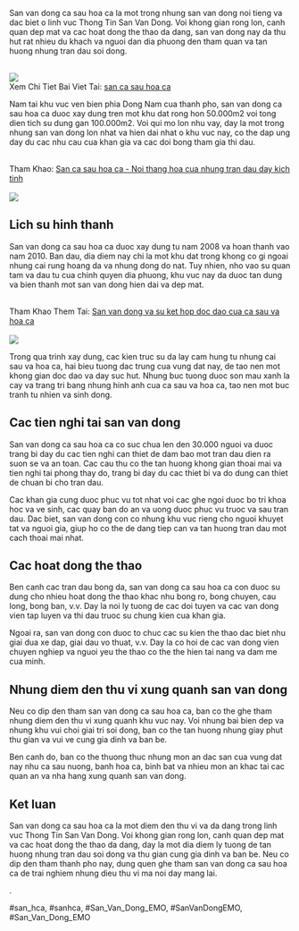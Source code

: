 <div id="intro">
<p>San van dong ca sau hoa ca la mot trong nhung san van dong noi tieng va dac biet o linh vuc Thong Tin San Van Dong. Voi khong gian rong lon, canh quan dep mat va cac hoat dong the thao da dang, san van dong nay da thu hut rat nhieu du khach va nguoi dan dia phuong den tham quan va tan huong nhung tran dau soi dong.</p><br><img src="https://sanbongdepemo.com/wp-content/uploads/2024/12/san-van-dong-phu-tho.png"></br>
Xem Chi Tiet Bai Viet Tai: <a href="https://sanbongdepemo.com/san-bong-co-nhan-tao-ca-sau-hoa-ca/">san ca sau hoa ca</a>
<p>Nam tai khu vuc ven bien phia Dong Nam cua thanh pho, san van dong ca sau hoa ca duoc xay dung tren mot khu dat rong hon 50.000m2 voi tong dien tich su dung gan 100.000m2. Voi qui mo lon nhu vay, day la mot trong nhung san van dong lon nhat va hien dai nhat o khu vuc nay, co the dap ung day du cac nhu cau cua khan gia va cac doi bong tham gia thi dau.</p><br>Tham Khao: <a href="https://band.us/band/97197492/post/47">San ca sau hoa ca - Noi thang hoa cua nhung tran dau day kich tinh</a></br><br><img src="https://sanbongdepemo.com/wp-content/uploads/2024/12/cropped-Du-an-moi.png"></br>
</div><div id="history">
<h2>Lich su hinh thanh</h2>
<p>San van dong ca sau hoa ca duoc xay dung tu nam 2008 va hoan thanh vao nam 2010. Ban dau, dia diem nay chi la mot khu dat trong khong co gi ngoai nhung cai rung hoang da va nhung dong do nat. Tuy nhien, nho vao su quan tam va dau tu cua chinh quyen dia phuong, khu vuc nay da duoc tan dung va bien thanh mot san van dong hien dai va dep mat.</p><br>Tham Khao Them Tai: <a href="https://docs.google.com/forms/d/e/1FAIpQLSckxZU-OtL8Gf1Lj2Rm5P6k21RsJsgki1GVKoiyn83M1e6Dzw/viewform?usp=header">San van dong va su ket hop doc dao cua ca sau va hoa ca</a></br><br><img src="https://sanbongdepemo.com/wp-content/uploads/2024/12/san-bong-co-nhan-tao-ca-sau-hoa-ca.png"></br>
<p>Trong qua trinh xay dung, cac kien truc su da lay cam hung tu nhung cai sau va hoa ca, hai bieu tuong dac trung cua vung dat nay, de tao nen mot khong gian doc dao va day suc hut. Nhung buc tuong duoc son mau xanh la cay va trang tri bang nhung hinh anh cua ca sau va hoa ca, tao nen mot buc tranh tu nhien va sinh dong.
</div><div id="facilities">
<h2>Cac tien nghi tai san van dong</h2>
<p>San van dong ca sau hoa ca co suc chua len den 30.000 nguoi va duoc trang bi day du cac tien nghi can thiet de dam bao mot tran dau dien ra suon se va an toan. Cac cau thu co the tan huong khong gian thoai mai va tien nghi tai phong thay do, trang bi day du cac thiet bi va do dung can thiet de chuan bi cho tran dau.</p>
<p>Cac khan gia cung duoc phuc vu tot nhat voi cac ghe ngoi duoc bo tri khoa hoc va ve sinh, cac quay ban do an va uong duoc phuc vu truoc va sau tran dau. Dac biet, san van dong con co nhung khu vuc rieng cho nguoi khuyet tat va nguoi gia, giup ho co the de dang tiep can va tan huong tran dau mot cach thoai mai nhat.</p>
</div><div id="activities">
<h2>Cac hoat dong the thao</h2>
<p>Ben canh cac tran dau bong da, san van dong ca sau hoa ca con duoc su dung cho nhieu hoat dong the thao khac nhu bong ro, bong chuyen, cau long, bong ban, v.v. Day la noi ly tuong de cac doi tuyen va cac van dong vien tap luyen va thi dau truoc su chung kien cua khan gia.</p>
<p>Ngoai ra, san van dong con duoc to chuc cac su kien the thao dac biet nhu giai dua xe dap, giai dau vo thuat, v.v. Day la co hoi de cac van dong vien chuyen nghiep va nguoi yeu the thao co the the hien tai nang va dam me cua minh.</p>
</div><div id="attractions">
<h2>Nhung diem den thu vi xung quanh san van dong</h2>
<p>Neu co dip den tham san van dong ca sau hoa ca, ban co the ghe tham nhung diem den thu vi xung quanh khu vuc nay. Voi nhung bai bien dep va nhung khu vui choi giai tri soi dong, ban co the tan huong nhung giay phut thu gian va vui ve cung gia dinh va ban be.</p>
<p>Ben canh do, ban co the thuong thuc nhung mon an dac san cua vung dat nay nhu ca sau nuong, banh hoa ca, binh bat va nhieu mon an khac tai cac quan an va nha hang xung quanh san van dong.</p>
</div><div id="conclusion">
<h2>Ket luan</h2>
<p>San van dong ca sau hoa ca la mot diem den thu vi va da dang trong linh vuc Thong Tin San Van Dong. Voi khong gian rong lon, canh quan dep mat va cac hoat dong the thao da dang, day la mot dia diem ly tuong de tan huong nhung tran dau soi dong va thu gian cung gia dinh va ban be. Neu co dip den tham thanh pho nay, dung quen ghe tham san van dong ca sau hoa ca de trai nghiem nhung dieu thu vi ma noi day mang lai.</p>
</div><p>.</p>
#san_hca, #sanhca, #San_Van_Dong_EMO, #SanVanDongEMO, #San_Van_Dong_EMO
